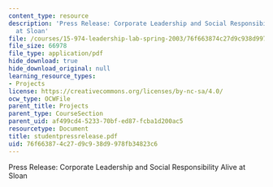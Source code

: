 ```yaml
---
content_type: resource
description: 'Press Release: Corporate Leadership and Social Responsibility Alive
  at Sloan'
file: /courses/15-974-leadership-lab-spring-2003/76f663874c27d9c938d9978fb34823c6_studentpressrelease.pdf
file_size: 66978
file_type: application/pdf
hide_download: true
hide_download_original: null
learning_resource_types:
- Projects
license: https://creativecommons.org/licenses/by-nc-sa/4.0/
ocw_type: OCWFile
parent_title: Projects
parent_type: CourseSection
parent_uid: af499cd4-5233-70bf-ed87-fcba1d200ac5
resourcetype: Document
title: studentpressrelease.pdf
uid: 76f66387-4c27-d9c9-38d9-978fb34823c6
---
```

Press Release: Corporate Leadership and Social Responsibility Alive at Sloan